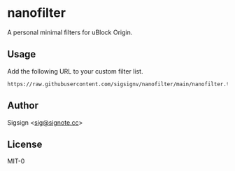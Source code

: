 # nanofilter
A personal minimal filters for uBlock Origin.

## Usage

Add the following URL to your custom filter list.

```
https://raw.githubusercontent.com/sigsignv/nanofilter/main/nanofilter.txt
```

## Author

Sigsign <<sig@signote.cc>>

## License

MIT-0

